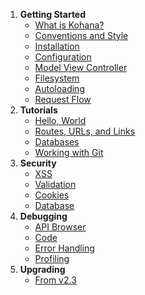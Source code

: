 1. **Getting Started**
   - [What is Kohana?](about.kohana)
   - [Conventions and Style](about.conventions)
   - [Installation](about.install)
   - [Configuration](about.configuration)
   - [Model View Controller](about.mvc)
   - [Filesystem](about.filesystem)
   - [Autoloading](about.autoloading)
   - [Request Flow](about.flow)
2. **Tutorials**
   - [Hello, World](tutorials.helloworld)
   - [Routes, URLs, and Links](tutorials.urls)
   - [Databases](tutorials.databases)
   - [Working with Git](tutorials.git)
3. **Security**
   - [XSS](security.xss)
   - [Validation](security.validation)
   - [Cookies](security.cookies)
   - [Database](security.database)
4. **Debugging**
   - [API Browser](api)
   - [Code](debugging.code)
   - [Error Handling](debugging.errors)
   - [Profiling](debugging.profiling)
5. **Upgrading**
   - [From v2.3](upgrading.23)
